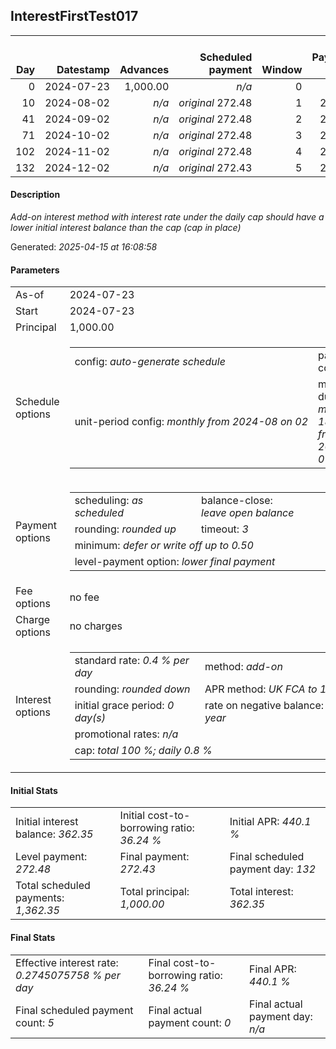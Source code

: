 <h2>InterestFirstTest017</h2><table><thead style="vertical-align: bottom;"><th style="text-align: right;">Day</th><th style="text-align: right;">Datestamp</th><th style="text-align: right;">Advances</th><th style="text-align: right;">Scheduled payment</th><th style="text-align: right;">Window</th><th style="text-align: right;">Payment due</th><th style="text-align: right;">Actual payments</th><th style="text-align: right;">Generated payment</th><th style="text-align: right;">Net effect</th><th style="text-align: right;">Payment status</th><th style="text-align: right;">Balance status</th><th style="text-align: right;">Simple interest</th><th style="text-align: right;">New interest</th><th style="text-align: right;">New charges</th><th style="text-align: right;">Principal portion</th><th style="text-align: right;">Fee portion</th><th style="text-align: right;">Interest portion</th><th style="text-align: right;">Charges portion</th><th style="text-align: right;">Fee refund</th><th style="text-align: right;">Principal balance</th><th style="text-align: right;">Fee balance</th><th style="text-align: right;">Interest balance</th><th style="text-align: right;">Charges balance</th><th style="text-align: right;">Settlement figure</th><th style="text-align: right;">Fee refund if&nbsp;settled</th></thead><tr style="text-align: right;"><td class="ci00">0</td><td class="ci01" style="white-space: nowrap;">2024-07-23</td><td class="ci02">1,000.00</td><td class="ci03" style="white-space: nowrap;"><i>n/a<i></td><td class="ci04">0</td><td class="ci05">0.00</td><td class="ci06"><i>n/a</i></td><td class="ci07"><i>n/a</i></td><td class="ci08">0.00</td><td class="ci09"><i>information&nbsp;only</i></td><td class="ci10">open</td><td class="ci13">0.0000</td><td class="ci14">0.0000</td><td class="ci15"><i>n/a</i></td><td class="ci16">0.00</td><td class="ci17">0.00</td><td class="ci18">0.00</td><td class="ci19">0.00</td><td class="ci20">0.00</td><td class="ci21">1,000.00</td><td class="ci22">0.00</td><td class="ci23">362.3500</td><td class="ci24">0.00</td><td class="ci25">1,000.00</td><td class="ci26">0.00</td></tr><tr style="text-align: right;"><td class="ci00">10</td><td class="ci01" style="white-space: nowrap;">2024-08-02</td><td class="ci02"><i>n/a</i></td><td class="ci03" style="white-space: nowrap;"><i>original</i> 272.48</td><td class="ci04">1</td><td class="ci05">272.48</td><td class="ci06"><i>n/a</i></td><td class="ci07"><i>n/a</i></td><td class="ci08">272.48</td><td class="ci09"><i>not&nbsp;yet&nbsp;due</i></td><td class="ci10">open</td><td class="ci13">40.0000</td><td class="ci14">0.0000</td><td class="ci15"><i>n/a</i></td><td class="ci16">0.00</td><td class="ci17">0.00</td><td class="ci18">272.48</td><td class="ci19">0.00</td><td class="ci20">0.00</td><td class="ci21">1,000.00</td><td class="ci22">0.00</td><td class="ci23">89.8700</td><td class="ci24">0.00</td><td class="ci25">1,040.00</td><td class="ci26">0.00</td></tr><tr style="text-align: right;"><td class="ci00">41</td><td class="ci01" style="white-space: nowrap;">2024-09-02</td><td class="ci02"><i>n/a</i></td><td class="ci03" style="white-space: nowrap;"><i>original</i> 272.48</td><td class="ci04">2</td><td class="ci05">272.48</td><td class="ci06"><i>n/a</i></td><td class="ci07"><i>n/a</i></td><td class="ci08">272.48</td><td class="ci09"><i>not&nbsp;yet&nbsp;due</i></td><td class="ci10">open</td><td class="ci13">124.0000</td><td class="ci14">0.0000</td><td class="ci15"><i>n/a</i></td><td class="ci16">182.61</td><td class="ci17">0.00</td><td class="ci18">89.87</td><td class="ci19">0.00</td><td class="ci20">0.00</td><td class="ci21">817.39</td><td class="ci22">0.00</td><td class="ci23">0.0000</td><td class="ci24">0.00</td><td class="ci25">1,164.00</td><td class="ci26">0.00</td></tr><tr style="text-align: right;"><td class="ci00">71</td><td class="ci01" style="white-space: nowrap;">2024-10-02</td><td class="ci02"><i>n/a</i></td><td class="ci03" style="white-space: nowrap;"><i>original</i> 272.48</td><td class="ci04">3</td><td class="ci05">272.48</td><td class="ci06"><i>n/a</i></td><td class="ci07"><i>n/a</i></td><td class="ci08">272.48</td><td class="ci09"><i>not&nbsp;yet&nbsp;due</i></td><td class="ci10">open</td><td class="ci13">98.0868</td><td class="ci14">0.0000</td><td class="ci15"><i>n/a</i></td><td class="ci16">272.48</td><td class="ci17">0.00</td><td class="ci18">0.00</td><td class="ci19">0.00</td><td class="ci20">0.00</td><td class="ci21">544.91</td><td class="ci22">0.00</td><td class="ci23">0.0000</td><td class="ci24">0.00</td><td class="ci25">1,262.08</td><td class="ci26">0.00</td></tr><tr style="text-align: right;"><td class="ci00">102</td><td class="ci01" style="white-space: nowrap;">2024-11-02</td><td class="ci02"><i>n/a</i></td><td class="ci03" style="white-space: nowrap;"><i>original</i> 272.48</td><td class="ci04">4</td><td class="ci05">272.48</td><td class="ci06"><i>n/a</i></td><td class="ci07"><i>n/a</i></td><td class="ci08">272.48</td><td class="ci09"><i>not&nbsp;yet&nbsp;due</i></td><td class="ci10">open</td><td class="ci13">67.5688</td><td class="ci14">0.0000</td><td class="ci15"><i>n/a</i></td><td class="ci16">272.48</td><td class="ci17">0.00</td><td class="ci18">0.00</td><td class="ci19">0.00</td><td class="ci20">0.00</td><td class="ci21">272.43</td><td class="ci22">0.00</td><td class="ci23">0.0000</td><td class="ci24">0.00</td><td class="ci25">1,329.65</td><td class="ci26">0.00</td></tr><tr style="text-align: right;"><td class="ci00">132</td><td class="ci01" style="white-space: nowrap;">2024-12-02</td><td class="ci02"><i>n/a</i></td><td class="ci03" style="white-space: nowrap;"><i>original</i> 272.43</td><td class="ci04">5</td><td class="ci05">272.43</td><td class="ci06"><i>n/a</i></td><td class="ci07"><i>n/a</i></td><td class="ci08">272.43</td><td class="ci09"><i>not&nbsp;yet&nbsp;due</i></td><td class="ci10">closed</td><td class="ci13">32.6916</td><td class="ci14">0.0000</td><td class="ci15"><i>n/a</i></td><td class="ci16">272.43</td><td class="ci17">0.00</td><td class="ci18">0.00</td><td class="ci19">0.00</td><td class="ci20">0.00</td><td class="ci21">0.00</td><td class="ci22">0.00</td><td class="ci23">0.0000</td><td class="ci24">0.00</td><td class="ci25">1,362.34</td><td class="ci26">0.00</td></tr></table><p><h4>Description</h4><i>Add-on interest method with interest rate under the daily cap should have a lower initial interest balance than the cap (cap in place)</i></p><p>Generated: <i>2025-04-15 at 16:08:58</i></p><h4>Parameters</h4><table><tr><td>As-of</td><td>2024-07-23</td></tr><tr><td>Start</td><td>2024-07-23</td></tr><tr><td>Principal</td><td>1,000.00</td></tr><tr><td>Schedule options</td><td><table><tr><td>config: <i>auto-generate schedule</i></td><td>payment count: <i>5</i></td></tr><tr><td style="white-space: nowrap;">unit-period config: <i>monthly from 2024-08 on 02</i></td><td>max duration: <i>maximum 180 days from 2024-07-23</i></td></tr></table></td></tr><tr><td>Payment options</td><td><table><tr><td>scheduling: <i>as scheduled</i></td><td>balance-close: <i>leave&nbsp;open&nbsp;balance</i></td></tr><tr><td>rounding: <i>rounded up</i></td><td>timeout: <i>3</i></td></tr><tr><td colspan='2'>minimum: <i>defer&nbsp;or&nbsp;write&nbsp;off&nbsp;up&nbsp;to&nbsp;0.50</i></td></tr><tr><td colspan='2'>level-payment option: <i>lower&nbsp;final&nbsp;payment</i></td></tr></table></td></tr><tr><td>Fee options</td><td>no fee</td></tr><tr><td>Charge options</td><td>no charges</td></tr><tr><td>Interest options</td><td><table><tr><td>standard rate: <i>0.4 % per day</i></td><td>method: <i>add-on</i></td></tr><tr><td>rounding: <i>rounded down</i></td><td>APR method: <i>UK FCA to 1 d.p.</i></td></tr><tr><td>initial grace period: <i>0 day(s)</i></td><td>rate on negative balance: <i>8 % per year</i></td></tr><tr><td colspan="2">promotional rates: <i><i>n/a</i></i></td></tr><tr><td colspan="2">cap: <i>total 100 %; daily 0.8 %</td></tr></table></td></tr></table><h4>Initial Stats</h4><table><tr><td>Initial interest balance: <i>362.35</i></td><td>Initial cost-to-borrowing ratio: <i>36.24 %</i></td><td>Initial APR: <i>440.1 %</i></td></tr><tr><td>Level payment: <i>272.48</i></td><td>Final payment: <i>272.43</i></td><td>Final scheduled payment day: <i>132</i></td></tr><tr><td>Total scheduled payments: <i>1,362.35</i></td><td>Total principal: <i>1,000.00</i></td><td>Total interest: <i>362.35</i></td></tr></table><h4>Final Stats</h4><table><tr><td>Effective interest rate: <i>0.2745075758 % per day</i></td><td>Final cost-to-borrowing ratio: <i>36.24 %</i></td><td>Final APR: <i>440.1 %</i></td></tr><tr><td>Final scheduled payment count: <i>5</i></td><td>Final actual payment count: <i>0</i></td><td>Final actual payment day: <i>n/a</i></td></tr></table>